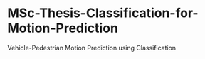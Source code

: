 # MSc-Thesis-Classification-for-Motion-Prediction
Vehicle-Pedestrian Motion Prediction using Classification
